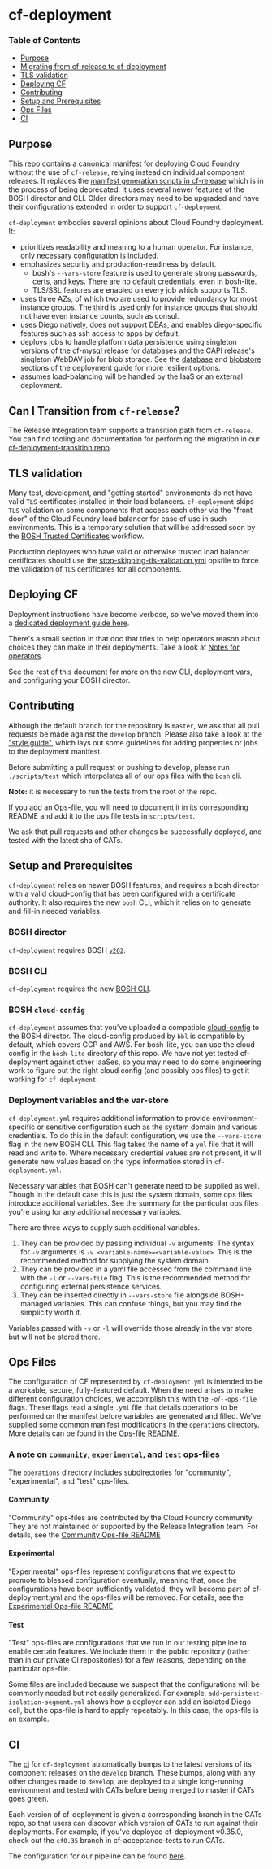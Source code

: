 # cf-deployment

### Table of Contents
* <a href='#purpose'>Purpose</a>
* <a href='#migrating'>Migrating from cf-release to cf-deployment</a>
* <a href='#tls'>TLS validation</a>
* <a href='#deploying-cf'>Deploying CF</a>
* <a href='#contributing'>Contributing</a>
* <a href='#setup'>Setup and Prerequisites</a>
* <a href='#ops-files'>Ops Files</a>
* <a href='#ci'>CI</a>

## <a name='purpose'></a>Purpose
This repo contains a canonical manifest
for deploying Cloud Foundry without the use of `cf-release`,
relying instead on individual component releases.
It replaces the [manifest generation scripts in cf-release][cf-release-url]
which is in the process of being deprecated.
It uses several newer features
of the BOSH director and CLI.
Older directors may need to be upgraded
and have their configurations extended
in order to support `cf-deployment`.

`cf-deployment` embodies several opinions
about Cloud Foundry deployment.
It:
- prioritizes readability and meaning to a human operator.
  For instance, only necessary configuration is included.
- emphasizes security and production-readiness by default.
  - bosh's `--vars-store` feature is used
  to generate strong passwords, certs, and keys.
  There are no default credentials, even in bosh-lite.
  - TLS/SSL features are enabled on every job which supports TLS.
- uses three AZs, of which two are used to provide redundancy for most instance groups.
The third is used only for instance groups
that should not have even instance counts,
such as consul.
- uses Diego natively,
does not support DEAs,
and enables diego-specific features
such as ssh access to apps by default.
- deploys jobs to handle platform data persistence
using singleton versions of the cf-mysql release for databases
and the CAPI release's singleton WebDAV job for blob storage.
See the  [database](deployment-guide.md#databases) and [blobstore](deployment-guide.md#blobstore) sections
of the deployment guide
for more resilient options.
- assumes load-balancing will be handled by the IaaS
or an external deployment.

## <a name='migrating'></a>Can I Transition from `cf-release`?
The Release Integration team
supports a transition path from `cf-release`.
You can find tooling and documentation for performing the migration
in our [cf-deployment-transition repo](https://github.com/cloudfoundry/cf-deployment-transition).

## <a name='tls'></a> TLS validation

Many test, development, and "getting started" environments
do not have valid `TLS` certificates
installed in their load balancers.
`cf-deployment` skips `TLS` validation
on some components
that access each other via the "front door"
of the Cloud Foundry load balancer
for ease of use
in such environments.
This is a temporary solution
that will be addressed soon
by the [BOSH Trusted Certificates](https://bosh.io/docs/trusted-certs.html) workflow.

Production deployers who have valid
or otherwise trusted
load balancer certificates should use the
[stop-skipping-tls-validation.yml](operations/stop-skipping-tls-validation.yml) opsfile
to force the validation of `TLS` certificates
for all components.

## <a name='deploying-cf'></a>Deploying CF
Deployment instructions have become verbose,
so we've moved them into a [dedicated deployment guide here](deployment-guide.md).

There's a small section in that doc
that tries to help operators reason about choices they can make in their deployments.
Take a look at [Notes for operators](deployment-guide.md#notes-for-operators).

See the rest of this document for more on the new CLI, deployment vars, and configuring your BOSH director.

## <a name='contributing'></a>Contributing
Although the default branch for the repository is `master`,
we ask that all pull requests be made against
the `develop` branch.
Please also take a look at the ["style guide"](texts/style-guide.md),
which lays out some guidelines for adding properties or jobs
to the deployment manifest.

Before submitting a pull request
or pushing to develop,
please run `./scripts/test`
which interpolates all of our ops files
with the `bosh` cli.

**Note:** it is necessary to run the tests
from the root of the repo.

If you add an Ops-file,
you will need to document it in its corresponding README
and add it to the ops file tests in `scripts/test`.

We ask that pull requests and other changes be successfully deployed,
and tested with the latest sha of CATs.

## <a name='setup'></a>Setup and Prerequisites
`cf-deployment` relies on newer BOSH features,
and requires a bosh director with a valid cloud-config that has been configured with a certificate authority.
It also requires the new `bosh` CLI,
which it relies on to generate and fill-in needed variables.

### BOSH director
`cf-deployment` requires BOSH [`v262`](https://github.com/cloudfoundry/bosh/releases/tag/v262).

### BOSH CLI
`cf-deployment` requires the new [BOSH CLI](https://github.com/cloudfoundry/bosh-cli).

### BOSH `cloud-config`
`cf-deployment` assumes that
you've uploaded a compatible [cloud-config](http://bosh.io/docs/cloud-config.html) to the BOSH director.
The cloud-config produced by `bbl` is compatible by default,
which covers GCP and AWS.
For bosh-lite, you can use the cloud-config in the `bosh-lite` directory of this repo.
We have not yet tested cf-deployment against other IaaSes,
so you may need to do some engineering work to figure out the right cloud config (and possibly ops files)
to get it working for `cf-deployment`.

### Deployment variables and the var-store
`cf-deployment.yml` requires additional information
to provide environment-specific or sensitive configuration
such as the system domain and various credentials.
To do this in the default configuration,
we use the `--vars-store` flag in the new BOSH CLI.
This flag takes the name of a `yml` file that it will read and write to.
Where necessary credential values are not present,
it will generate new values
based on the type information stored in `cf-deployment.yml`.

Necessary variables that BOSH can't generate
need to be supplied as well.
Though in the default case
this is just the system domain,
some ops files introduce additional variables.
See the summary for the particular ops files you're using
for any additional necessary variables.

There are three ways to supply
such additional variables.

1. They can be provided by passing individual `-v` arguments.
   The syntax for `-v` arguments is
   `-v <variable-name>=<variable-value>`.
   This is the recommended method for supplying
   the system domain.
2. They can be provided in a yaml file
   accessed from the command line with the
   `-l` or `--vars-file` flag.
   This is the recommended method for configuring
   external persistence services.
3. They can be inserted directly in `--vars-store` file
   alongside BOSH-managed variables.
   This can confuse things,
   but you may find the simplicity worth it.

Variables passed with `-v` or `-l`
will override those already in the var store,
but will not be stored there.

## <a name='ops-files'></a>Ops Files
The configuration of CF represented by `cf-deployment.yml` is intended to be a workable, secure, fully-featured default.
When the need arises to make different configuration choices,
we accomplish this with the `-o`/`--ops-file` flags.
These flags read a single `.yml` file that details operations to be performed on the manifest
before variables are generated and filled.
We've supplied some common manifest modifications in the `operations` directory.
More details can be found in the [Ops-file README](operations/README.md).

### A note on `community`, `experimental`, and `test` ops-files
The `operations` directory includes subdirectories
for "community", "experimental", and "test" ops-files.

#### Community
"Community" ops-files are contributed by the Cloud Foundry community. They are not maintained or supported by the Release Integration team. For details, see the [Community Ops-file README](operations/community/README.md)

#### Experimental
"Experimental" ops-files represent configurations
that we expect to promote to blessed configuration eventually,
meaning that,
once the configurations have been sufficiently validated,
they will become part of cf-deployment.yml
and the ops-files will be removed.
For details, see the [Experimental Ops-file README](operations/experimental/README.md).

#### Test
"Test" ops-files are configurations
that we run in our testing pipeline
to enable certain features.
We include them in the public repository
(rather than in our private CI repositories)
for a few reasons,
depending on the particular ops-file.

Some files are included
because we suspect that the configurations will be commonly needed
but not easily generalized.
For example,
`add-persistent-isolation-segment.yml` shows how a deployer can add an isolated Diego cell,
but the ops-file is hard to apply repeatably.
In this case, the ops-file is an example.

## <a name='ci'></a>CI
The [ci](https://release-integration.ci.cf-app.com/teams/main/pipelines/cf-deployment) for `cf-deployment`
automatically bumps to the latest versions of its component releases on the `develop` branch.
These bumps, along with any other changes made to `develop`, are deployed to a single long-running environment
and tested with CATs before being merged to master if CATs goes green.

Each version of cf-deployment is given a corresponding branch in the CATs repo,
so that users can discover which version of CATs to run against their deployments.
For example, if you've deployed cf-deployment v0.35.0,
check out the `cf0.35` branch in cf-acceptance-tests to run CATs.

The configuration for our pipeline can be found [here](https://github.com/cloudfoundry/runtime-ci/blob/master/pipelines/cf-deployment.yml).

[cf-deployment-concourse-url]: https://release-integration.ci.cf-app.com/teams/main/pipelines/cf-deployment
[cf-release-url]: https://github.com/cloudfoundry/cf-release/tree/master/templates
